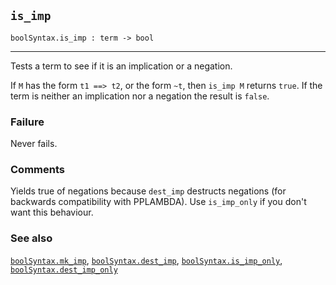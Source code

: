## `is_imp`

``` hol4
boolSyntax.is_imp : term -> bool
```

------------------------------------------------------------------------

Tests a term to see if it is an implication or a negation.

If `M` has the form `t1 ==> t2`, or the form `~t`, then `is_imp M`
returns `true`. If the term is neither an implication nor a negation the
result is `false`.

### Failure

Never fails.

### Comments

Yields true of negations because `dest_imp` destructs negations (for
backwards compatibility with PPLAMBDA). Use `is_imp_only` if you don't
want this behaviour.

### See also

[`boolSyntax.mk_imp`](#boolSyntax.mk_imp),
[`boolSyntax.dest_imp`](#boolSyntax.dest_imp),
[`boolSyntax.is_imp_only`](#boolSyntax.is_imp_only),
[`boolSyntax.dest_imp_only`](#boolSyntax.dest_imp_only)
